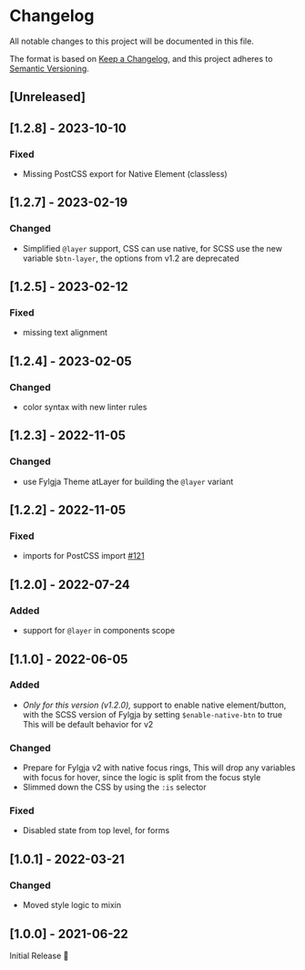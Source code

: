 # Changelog
All notable changes to this project will be documented in this file.

The format is based on [Keep a Changelog](https://keepachangelog.com/en/1.0.0/),
and this project adheres to [Semantic Versioning](https://semver.org/spec/v2.0.0.html).

## [Unreleased]

## [1.2.8] - 2023-10-10
### Fixed
- Missing PostCSS export for Native Element (classless)

## [1.2.7] - 2023-02-19
### Changed
- Simplified `@layer` support,
  CSS can use native, for SCSS use the new variable `$btn-layer`,
  the options from v1.2 are deprecated

## [1.2.5] - 2023-02-12
### Fixed
- missing text alignment

## [1.2.4] - 2023-02-05
### Changed
- color syntax with new linter rules

## [1.2.3] - 2022-11-05
### Changed
- use Fylgja Theme atLayer for building the `@layer` variant

## [1.2.2] - 2022-11-05
### Fixed
- imports for PostCSS import [#121](https://github.com/fylgja/fylgja/issues/121)

## [1.2.0] - 2022-07-24
### Added
- support for `@layer` in components scope

## [1.1.0] - 2022-06-05
### Added
- _Only for this version (v1.2.0),_
  support to enable native element/button,
  with the SCSS version of Fylgja by setting `$enable-native-btn` to true
  This will be default behavior for v2

### Changed
- Prepare for Fylgja v2 with native focus rings,
  This will drop any variables with focus for hover,
  since the logic is split from the focus style
- Slimmed down the CSS by using the `:is` selector

### Fixed
- Disabled state from top level, for forms

## [1.0.1] - 2022-03-21
### Changed
- Moved style logic to mixin

## [1.0.0] - 2021-06-22
Initial Release 🎉
